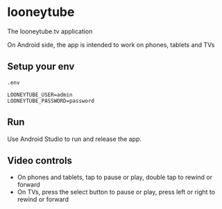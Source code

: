 # looneytube

The looneytube.tv application

On Android side, the app is intended to work on phones, tablets and TVs

## Setup your env

```
.env

LOONEYTUBE_USER=admin
LOONEYTUBE_PASSWORD=password
```

## Run 

Use Android Studio to run and release the app.

## Video controls

- On phones and tablets, tap to pause or play, double tap to rewind or forward
- On TVs, press the select button to pause or play, press left or right to rewind or forward
